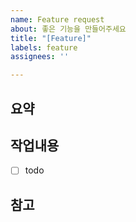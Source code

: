```yaml
---
name: Feature request
about: 좋은 기능을 만들어주세요
title: "[Feature]"
labels: feature
assignees: ''

---
```


## 요약

## 작업내용
- [ ] todo

## 참고
